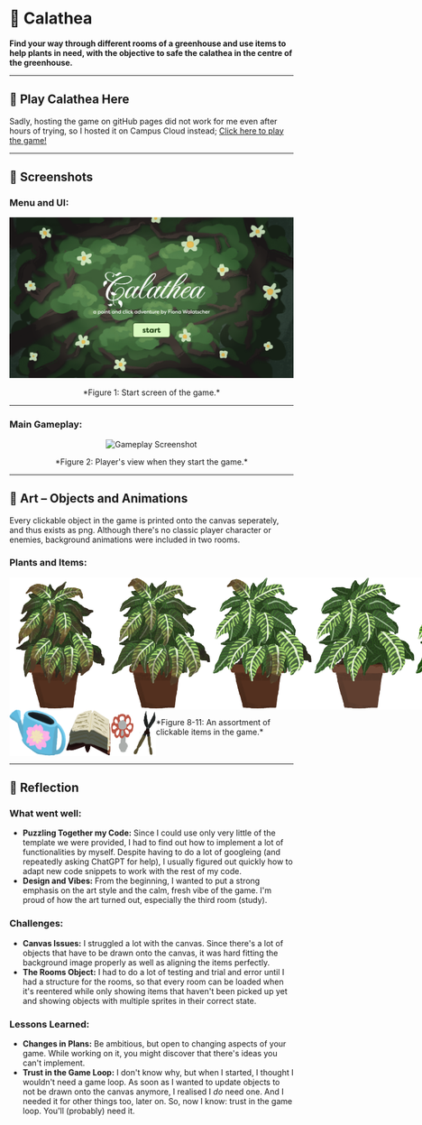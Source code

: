 # 🌾 **Calathea** 

**Find your way through different rooms of a greenhouse and use items to help plants in need, with the objective to safe the calathea in the centre of the greenhouse.**

---

## 🌱 **Play Calathea Here**
Sadly, hosting the game on gitHub pages did not work for me even after hours of trying, so I hosted it on Campus Cloud instead;
[Click here to play the game!](https://cc241027-21016.php.fhstp.cc/)

---

## 📸 **Screenshots**


### Menu and UI:
<div style="text-align: center;">
  <img src="./pictures/startScreen.png" alt="Menu UI Screenshot" width="600">
  <p>*Figure 1: Start screen of the game.*</p>
</div>

---

### Main Gameplay:
<div style="text-align: center;">
  <img src="./pictures/firstRoom.png" alt="Gameplay Screenshot" width="600">
  <p>*Figure 2: Player's view when they start the game.*</p>
</div>

---

## 🎨 **Art – Objects and Animations**
Every clickable object in the game is printed onto the canvas seperately, and thus exists as png.
Although there's no classic player character or enemies, background animations were included in two rooms.

### Plants and Items:
<div style="display: flex; flex-direction: flex-wrap;">
  <img src="./pictures/calatheaDry.png" alt="Dry state of calathea" width="180">
  <img src="./pictures/calatheaWatered.png" alt="Watered state of calathea" width="180">
  <img src="./pictures/calatheaFertilized.png" alt="Fertilized state of calathea" width="180">
  <img src="./pictures/calatheaTrimmed.png" alt="Trimmed state of calathea" width="180">
  <img src="./pictures/calatheaLoved.png" alt="End state of calathea" width="180">
  <p>*Figures 3-7: Different appearances of the calathea throughout the gameplay.*</p>
</div>

<div style="display: flex;">
  <img src="./pictures/wateringCan.png" alt="watering can png" width="100">
  <img src="./pictures/book.png" alt="book png" width="80">
  <img src="./pictures/valve.png" alt="valve png" width="40">
  <img src="./pictures/shears.png" alt="shears png" width="40">
  <p>*Figure 8-11: An assortment of clickable items in the game.*</p>
</div>


---

## 🥀 **Reflection**

### What went well:

- **Puzzling Together my Code:** Since I could use only very little of the template we were provided, I had to find out how to implement a lot of functionalities by myself. Despite having to do a lot of googleing (and repeatedly asking ChatGPT for help), I usually figured out quickly how to adapt new code snippets to work with the rest of my code.
- **Design and Vibes:** From the beginning, I wanted to put a strong emphasis on the art style and the calm, fresh vibe of the game. I'm proud of how the art turned out, especially the third room (study).

### Challenges:

- **Canvas Issues:** I struggled a lot with the canvas. Since there's a lot of objects that have to be drawn onto the canvas, it was hard fitting the background image properly as well as aligning the items perfectly.
- **The Rooms Object:** I had to do a lot of testing and trial and error until I had a structure for the rooms, so that every room can be loaded when it's reentered while only showing items that haven't been picked up yet and showing objects with multiple sprites in their correct state.


### Lessons Learned:
- **Changes in Plans:** Be ambitious, but open to changing aspects of your game. While working on it, you might discover that there's ideas you can't implement.
- **Trust in the Game Loop:** I don't know why, but when I started, I thought I wouldn't need a game loop. As soon as I wanted to update objects to not be drawn onto the canvas anymore, I realised I *do* need one. And I needed it for other things too, later on. So, now I know: trust in the game loop. You'll (probably) need it.
